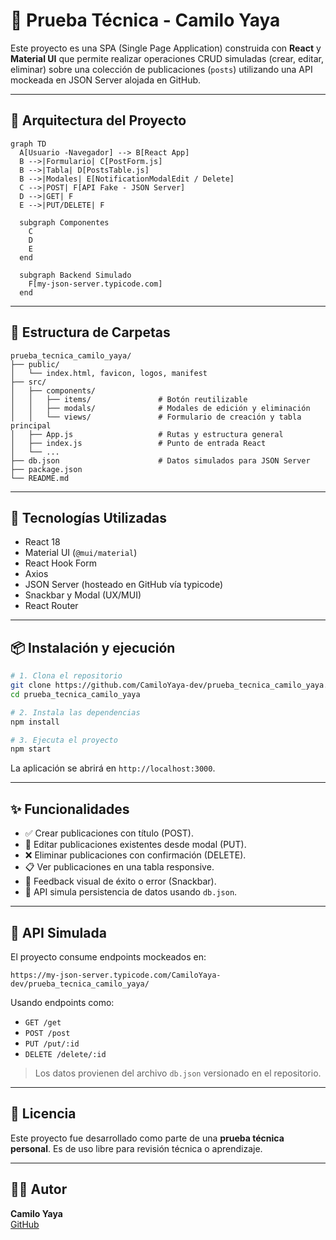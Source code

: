 # 📄 Prueba Técnica - Camilo Yaya

Este proyecto es una SPA (Single Page Application) construida con **React** y **Material UI** que permite realizar operaciones CRUD simuladas (crear, editar, eliminar) sobre una colección de publicaciones (`posts`) utilizando una API mockeada en JSON Server alojada en GitHub.

---

## 🧠 Arquitectura del Proyecto

```mermaid
graph TD
  A[Usuario -Navegador] --> B[React App]
  B -->|Formulario| C[PostForm.js]
  B -->|Tabla| D[PostsTable.js]
  B -->|Modales| E[NotificationModalEdit / Delete]
  C -->|POST| F[API Fake - JSON Server]
  D -->|GET| F
  E -->|PUT/DELETE| F

  subgraph Componentes
    C
    D
    E
  end

  subgraph Backend Simulado
    F[my-json-server.typicode.com]
  end
```

---

## 🧩 Estructura de Carpetas

```
prueba_tecnica_camilo_yaya/
├── public/
│   └── index.html, favicon, logos, manifest
├── src/
│   ├── components/
│   │   ├── items/               # Botón reutilizable
│   │   ├── modals/              # Modales de edición y eliminación
│   │   └── views/               # Formulario de creación y tabla principal
│   ├── App.js                   # Rutas y estructura general
│   ├── index.js                 # Punto de entrada React
│   └── ...
├── db.json                      # Datos simulados para JSON Server
├── package.json
└── README.md
```

---

## 🚀 Tecnologías Utilizadas

- React 18
- Material UI (`@mui/material`)
- React Hook Form
- Axios
- JSON Server (hosteado en GitHub vía typicode)
- Snackbar y Modal (UX/MUI)
- React Router

---

## 📦 Instalación y ejecución

```bash
# 1. Clona el repositorio
git clone https://github.com/CamiloYaya-dev/prueba_tecnica_camilo_yaya.git
cd prueba_tecnica_camilo_yaya

# 2. Instala las dependencias
npm install

# 3. Ejecuta el proyecto
npm start
```

La aplicación se abrirá en `http://localhost:3000`.

---

## ✨ Funcionalidades

- ✅ Crear publicaciones con título (POST).
- 📝 Editar publicaciones existentes desde modal (PUT).
- ❌ Eliminar publicaciones con confirmación (DELETE).
- 📋 Ver publicaciones en una tabla responsive.
- 🔔 Feedback visual de éxito o error (Snackbar).
- 🔄 API simula persistencia de datos usando `db.json`.

---

## 🔗 API Simulada

El proyecto consume endpoints mockeados en:

```
https://my-json-server.typicode.com/CamiloYaya-dev/prueba_tecnica_camilo_yaya/
```

Usando endpoints como:

- `GET /get`
- `POST /post`
- `PUT /put/:id`
- `DELETE /delete/:id`

> Los datos provienen del archivo `db.json` versionado en el repositorio.

---

## 📄 Licencia

Este proyecto fue desarrollado como parte de una **prueba técnica personal**. Es de uso libre para revisión técnica o aprendizaje.

---

## 👨‍💻 Autor

**Camilo Yaya**  
[GitHub](https://github.com/CamiloYaya-dev)
